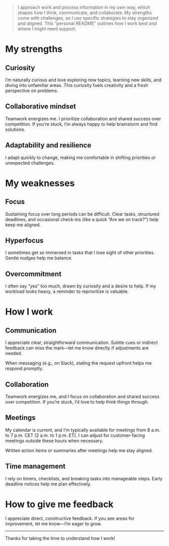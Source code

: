 >I approach work and process information in my own way, which shapes how I think, communicate, and collaborate. My strengths come with challenges, so I use specific strategies to stay organized and aligned. This “personal README” outlines how I work best and where I might need support.

# My strengths

## Curiosity

I’m naturally curious and love exploring new topics, learning new skills, and diving into unfamiliar areas. This curiosity fuels creativity and a fresh perspective on problems.

## Collaborative mindset

Teamwork energizes me. I prioritize collaboration and shared success over competition. If you’re stuck, I’m always happy to help brainstorm and find solutions.

## Adaptability and resilience

I adapt quickly to change, making me comfortable in shifting priorities or unexpected challenges.

# My weaknesses

## Focus

Sustaining focus over long periods can be difficult. Clear tasks, structured deadlines, and occasional check-ins (like a quick “Are we on track?”) help keep me aligned.

## Hyperfocus

I sometimes get so immersed in tasks that I lose sight of other priorities. Gentle nudges help me balance.

## Overcommitment

I often say “yes” too much, drawn by curiosity and a desire to help. If my workload looks heavy, a reminder to reprioritize is valuable.

# How I work

## Communication

I appreciate clear, straightforward communication. Subtle cues or indirect feedback can miss the mark—let me know directly if adjustments are needed.

When messaging (e.g., on Slack), stating the request upfront helps me respond promptly.

## Collaboration

Teamwork energizes me, and I focus on collaboration and shared success over competition. If you’re stuck, I’d love to help think things through.

## Meetings

My calendar is current, and I’m typically available for meetings from 8 a.m. to 7 p.m. CET (2 a.m. to 1 p.m. ET). I can adjust for customer-facing meetings outside these hours when necessary.

Written action items or summaries after meetings help me stay aligned.

## Time management

I rely on timers, checklists, and breaking tasks into manageable steps. Early deadline notices help me plan effectively.

# How to give me feedback

I appreciate direct, constructive feedback. If you see areas for improvement, let me know—I’m eager to grow.

---

Thanks for taking the time to understand how I work!
